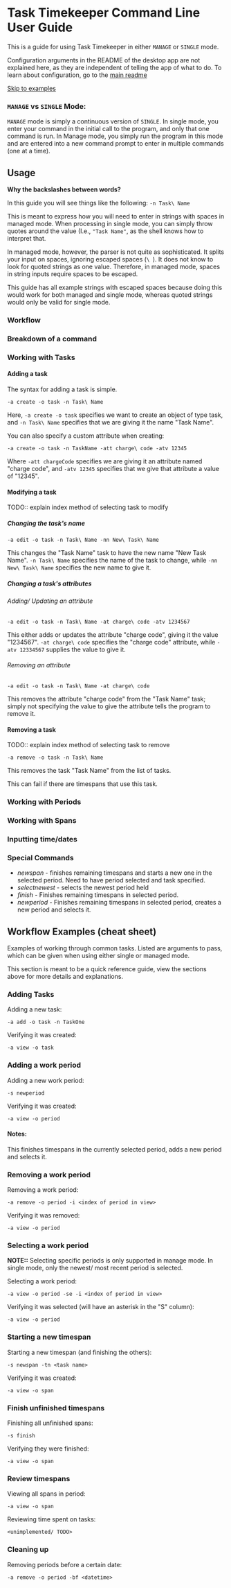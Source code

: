 # Task Timekeeper Command Line User Guide

This is a guide for using Task Timekeeper in either `MANAGE` or `SINGLE` mode.

Configuration arguments in the README of the desktop app are not explained here, as they are independent of telling the app of what to do. To learn about configuration, go to the [main readme](README.md)

[Skip to examples](#workflow-examples-cheat-sheet)

### `MANAGE` vs `SINGLE` Mode:

`MANAGE` mode is simply a continuous version of `SINGLE`. In single mode, you enter your command in the initial call to the program, and only that one command is run. In Manage mode, you simply run the program in this mode and are entered into a new command prompt to enter in multiple commands (one at a time).

## Usage

**Why the backslashes between words?**

In this guide you will see things like the following: `-n Task\ Name`

This is meant to express how you will need to enter in strings with spaces in managed mode. When processing in single mode, you can simply throw quotes around the value (I.e., `"Task Name"`, as the shell knows how to interpret that.

In managed mode, however, the parser is not quite as sophisticated. It splits your input on spaces, ignoring escaped spaces (`\ `). It does not know to look for quoted strings as one value. Therefore, in managed mode, spaces in string inputs require spaces to be escaped.

This guide has all example strings with escaped spaces because doing this would work for both managed and single mode, whereas quoted strings would only be valid for single mode. 


### Workflow

### Breakdown of a command

### Working with Tasks

#### Adding a task

The syntax for adding a task is simple.

`-a create -o task -n Task\ Name`

Here, `-a create -o task` specifies we want to create an object of type task, and `-n Task\ Name` specifies that we are giving it the name "Task Name".

You can also specify a custom attribute when creating:

`-a create -o task -n TaskName -att charge\ code -atv 12345`

Where `-att chargeCode` specifies we are giving it an attribute named "charge code", and `-atv 12345` specifies that we give that attribute a value of "12345".

#### Modifying a task

TODO:: explain index method of selecting task to modify

##### Changing the task's name

`-a edit -o task -n Task\ Name -nn New\ Task\ Name`

This changes the "Task Name" task to have the new name "New Task Name". `-n Task\ Name` specifies the name of the task to change, while `-nn New\ Task\ Name` specifies the new name to give it.

##### Changing a task's attributes

###### Adding/ Updating an attribute

`-a edit -o task -n Task\ Name -at charge\ code -atv 1234567`

This either adds or updates the attribute "charge code", giving it the value "1234567". `-at charge\ code` specifies the "charge code" attribute, while `-atv 12334567` supplies the value to give it. 

###### Removing an attribute

`-a edit -o task -n Task\ Name -at charge\ code`

This removes the attribute "charge code" from the "Task Name" task; simply not specifying the value to give the attribute tells the program to remove it.

#### Removing a task

TODO:: explain index method of selecting task to remove

`-a remove -o task -n Task\ Name`

This removes the task "Task Name" from the list of tasks.

This can fail if there are timespans that use this task.

### Working with Periods

### Working with Spans

### Inputting time/dates

### Special Commands

 * *newspan* - finishes remaining timespans and starts a new one in the selected period. Need to have period selected and task specified.
 * *selectnewest* - selects the newest period held
 * *finish* - Finishes remaining timespans in selected period.
 * *newperiod* - Finishes remaining timespans in selected period, creates a new period and selects it.

## Workflow Examples (cheat sheet)

Examples of working through common tasks. Listed are arguments to pass, which can be given when using either single or managed mode.

This section is meant to be a quick reference guide, view the sections above for more details and explanations.

### Adding Tasks

Adding a new task:

`-a add -o task -n TaskOne`

Verifying it was created:

`-a view -o task`

### Adding a work period

Adding a new work period:

`-s newperiod`

Verifying it was created:

`-a view -o period`

#### Notes:

This finishes timespans in the currently selected period, adds a new period and selects it.

### Removing a work period

Removing a work period:

`-a remove -o period -i <index of period in view>`

Verifying it was removed:

`-a view -o period`

### Selecting a work period

**NOTE::** Selecting specific periods is only supported in manage mode. In single mode, only the newest/ most recent period is selected.

Selecting a work period:

 `-a view -o period -se -i <index of period in view>`

Verifying it was selected (will have an asterisk in the "S" column):

`-a view -o period`

### Starting a new timespan

Starting a new timespan (and finishing the others):

`-s newspan -tn <task name>`

Verifying it was created:

`-a view -o span`

### Finish unfinished timespans

Finishing all unfinished spans:

`-s finish`

Verifying they were finished:

`-a view -o span`

### Review timespans

Viewing all spans in period:

`-a view -o span`

Reviewing time spent on tasks:

`<unimplemented/ TODO>`

### Cleaning up

Removing periods before a certain date:

`-a remove -o period -bf <datetime>`